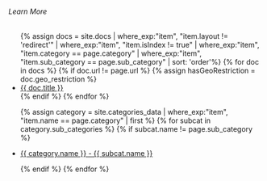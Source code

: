 ###### Learn More

<ul class="footer-nav">
{% assign docs = site.docs | where_exp:"item", "item.layout != 'redirect'" | where_exp:"item", "item.isIndex != true" | where_exp:"item", "item.category == page.category" | where_exp:"item", "item.sub_category == page.sub_category" | sort: 'order'%}
{% for doc in docs %}
    {% if doc.url != page.url %}
        {% assign hasGeoRestriction = doc.geo_restriction %}
        <li class="footer-nav-item {% if hasGeoRestriction %}geo-{{doc.geo_restriction}}{% endif %}">
            <a href="{{ site.baseurl}}{{ doc.url }}">{{ doc.title }}</a>
        </li>
    {% endif %}
{% endfor %}

<!-- Show sub-categories -->

{% assign category = site.categories_data | where_exp:"item", "item.name == page.category" | first %}
{% for subcat in category.sub_categories %}
{% if subcat.name != page.sub_category %}

<li class="footer-nav-item">
    <a href="{{ site.baseurl}}{{ subcat.path }}">{{ category.name }} - {{ subcat.name }}</a>
</li>

{% endif %}
{% endfor %}

</ul>
